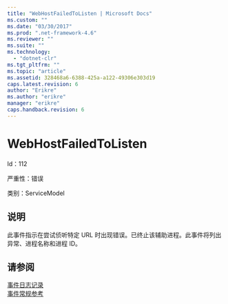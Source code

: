 ```yaml
---
title: "WebHostFailedToListen | Microsoft Docs"
ms.custom: ""
ms.date: "03/30/2017"
ms.prod: ".net-framework-4.6"
ms.reviewer: ""
ms.suite: ""
ms.technology: 
  - "dotnet-clr"
ms.tgt_pltfrm: ""
ms.topic: "article"
ms.assetid: 328468a6-6388-425a-a122-49306e303d19
caps.latest.revision: 6
author: "Erikre"
ms.author: "erikre"
manager: "erikre"
caps.handback.revision: 6
---
```

# WebHostFailedToListen
Id：112  
  
 严重性：错误  
  
 类别：ServiceModel  
  
## 说明  
 此事件指示在尝试侦听特定 URL 时出现错误。已终止该辅助进程。此事件将列出异常、进程名称和进程 ID。  
  
## 请参阅  
 [事件日志记录](../../../../../docs/framework/wcf/diagnostics/event-logging/index.md)   
 [事件常规参考](../../../../../docs/framework/wcf/diagnostics/event-logging/events-general-reference.md)